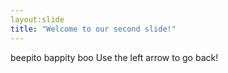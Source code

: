 ```yaml
---
layout:slide
title: "Welcome to our second slide!"
---
```

beepito bappity boo
Use the left arrow to go back!
